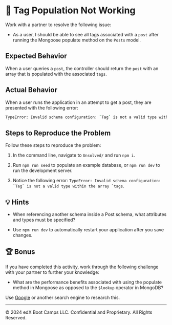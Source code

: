 # 🐛 Tag Population Not Working

Work with a partner to resolve the following issue:

- As a user, I should be able to see all tags associated with a `post` after running the Mongoose populate method on the `Posts` model.

## Expected Behavior

When a user queries a `post`, the controller should return the `post` with an array that is populated with the associated `tags`.

## Actual Behavior

When a user runs the application in an attempt to get a post, they are presented with the following error:

```sh
TypeError: Invalid schema configuration: `Tag` is not a valid type within the array `tags`
```

## Steps to Reproduce the Problem

Follow these steps to reproduce the problem:

1. In the command line, navigate to `Unsolved/` and run `npm i`.

2. Run `npm run seed` to populate an example database, or `npm run dev` to run the development server.

3. Notice the following error: `` TypeError: Invalid schema configuration: `Tag` is not a valid type within the array `tags ``.

## 💡 Hints

- When referencing another schema inside a Post schema, what attributes and types must be specified?

- Use `npm run dev` to automatically restart your application after you save changes.

## 🏆 Bonus

If you have completed this activity, work through the following challenge with your partner to further your knowledge:

- What are the performance benefits associated with using the populate method in Mongoose as opposed to the `$lookup` operator in MongoDB?

Use [Google](https://www.google.com) or another search engine to research this.

---

© 2024 edX Boot Camps LLC. Confidential and Proprietary. All Rights Reserved.
